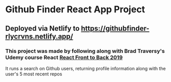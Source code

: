 # Github Finder React App Project

## Deployed via Netlify to https://githubfinder-rlycrvns.netlify.app/

### This project was made by following along with Brad Traversy's Udemy course React [React Front to Back 2019](https://www.udemy.com/course/modern-react-front-to-back/learn/lecture/14969430#overview)

It runs a search on Github users, returning profile information along with the user's 5 most recent repos
